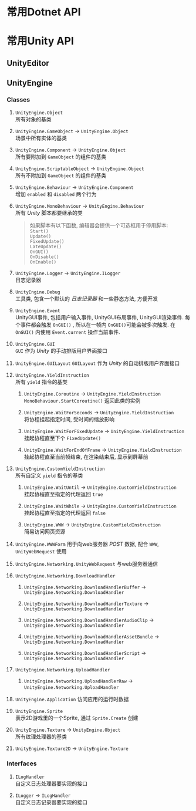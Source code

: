 # 常用Dotnet API

# 常用Unity API

## UnityEditor

## UnityEngine

### Classes

1. `UnityEngine.Object`   
   所有对象的基类

2. `UnityEngine.GameObject` -> `UnityEngine.Object`   
   场景中所有实体的基类

3. `UnityEngine.Component` -> `UnityEngine.Object`   
   所有要附加到 `GameObject` 的组件的基类

4. `UnityEngine.ScriptableObject` -> `UnityEngine.Object`   
   所有不附加到 `GameObject` 的组件的基类

5. `UnityEngine.Behaviour` -> `UnityEngine.Component`   
   增加 `enabled` 和 `disabled` 两个行为

6. `UnityEngine.MonoBehaviour` -> `UnityEngine.Behaviour`   
   所有 _Unity_ 脚本都要继承的类
   > 如果脚本有以下函数, 编辑器会提供一个可选框用于停用脚本:   
   > `Start()`   
   > `Update()`   
   > `FixedUpdate()`   
   > `LateUpdate()`   
   > `OnGUI()`   
   > `OnDisable()`   
   > `OnEnable()`

7. `UnityEngine.Logger` -> `UnityEngine.ILogger`   
   日志记录器

8. `UnityEngine.Debug`   
   工具类, 包含一个默认的 _日志记录器_ 和一些静态方法, 方便开发

9. `UnityEngine.Event`   
   UnityGUI事件, 包括用户输入事件, UnityGUI布局事件, UnityGUI渲染事件.
   每个事件都会触发 `OnGUI()` , 所以在一帧内 `OnGUI()`可能会被多次触发.
   在 `OnGUI()` 内使用 `Event.current` 操作当前事件.

10. `UnityEngine.GUI`   
    `GUI` 作为 _Unity_ 的手动排版用户界面接口

11. `UnityEngine.GUILayout`
    `GUILayout` 作为 _Unity_ 的自动排版用户界面接口

12. `UnityEngine.YieldInstruction`   
    所有 `yield` 指令的基类

    1.  `UnityEngine.Coroutine` -> `UnityEngine.YieldInstruction`   
        `MonoBehaviour.StartCoroutine()` 返回此类的实例

    2.  `UnityEngine.WaitForSeconds` -> `UnityEngine.YieldInstruction`   
        将协程挂起指定时间, 受时间的缩放影响

    3.  `UnityEngine.WaitForFixedUpdate` -> `UnityEngine.YieldInstruction`   
        挂起协程直至下个 `FixedUpdate()`

    4.  `UnityEngine.WaitForEndOfFrame` ->  `UnityEngine.YieldInstruction`   
        挂起协程直至当前帧结束, 在渲染结束后, 显示到屏幕前

13. `UnityEngine.CustomYieldInstruction`   
    所有自定义 `yield` 指令的基类

    1.  `UnityEngine.WaitUntil` -> `UnityEngine.CustomYieldInstruction`   
        挂起协程直至指定的代理返回 `true`

    2.  `UnityEngine.WaitWhile` -> `UnityEngine.CustomYieldInstruction`   
        挂起协程直至指定的代理返回 `false`

    3.  `UnityEngine.WWW` -> `UnityEngine.CustomYieldInstruction`   
        简易访问网页资源

14. `UnityEngine.WWWForm`
    用于向web服务器 _POST_ 数据, 配合 `WWW`, `UnityWebRequest` 使用

15. `UnityEngine.Networking.UnityWebRequest`
    与web服务器通信

16. `UnityEngine.Networking.DownloadHandler`

    1.  `UnityEngine.Networking.DownloadHandlerBuffer` -> `UnityEngine.Networking.DownloadHandler`   

    2.  `UnityEngine.Networking.DownloadHandlerTexture` -> `UnityEngine.Networking.DownloadHandler`   

    3.  `UnityEngine.Networking.DownloadHandlerAudioClip` -> `UnityEngine.Networking.DownloadHandler`   

    4.  `UnityEngine.Networking.DownloadHandlerAssetBundle` -> `UnityEngine.Networking.DownloadHandler`   

    5.  `UnityEngine.Networking.DownloadHandlerScript` -> `UnityEngine.Networking.DownloadHandler`   

17. `UnityEngine.Networking.UploadHandler`   

    1.  `UnityEngine.Networking.UploadHandlerRaw` -> `UnityEngine.Networking.UploadHandler`   

18. `UnityEngine.Application`
    访问应用的运行时数据

19. `UnityEngine.Sprite`   
    表示2D游戏里的一个Sprite, 通过 `Sprite.Create` 创建

20. `UnityEngine.Texture` -> `UnityEngine.Object`   
    所有纹理处理器的基类

21. `UnityEngine.Texture2D` -> `UnityEngine.Texture`   

### Interfaces

1. `ILogHandler`   
   自定义日志处理器要实现的接口

2. `ILogger` -> `ILogHandler`   
   自定义日志记录器要实现的接口
